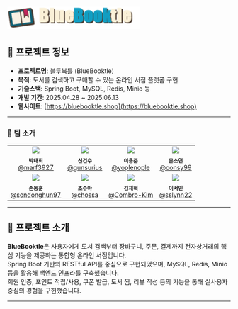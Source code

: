 # <img src="https://github.com/nhnacademy-be9-bluebooktle/bluebooktle-shop/blob/master/frontend-server/src/main/resources/static/images/logo.png?raw=true" width="300" alt="BlueBooktle Logo" />


## 📌 프로젝트 정보

- **프로젝트명**: 블루북틀 (BlueBooktle)
- **목적**: 도서를 검색하고 구매할 수 있는 온라인 서점 플랫폼 구현
- **기술스택**: Spring Boot, MySQL, Redis, Minio 등
- **개발 기간**: 2025.04.28 ~ 2025.06.13
- **웹사이트**: [https://bluebooktle.shop](https://bluebooktle.shop)

---

<h3 align="left">👥 팀 소개</h3>

<table>
  <tr>
    <td align="center">
      <img src="https://github.com/marf3927.png" width="100" /><br/>
      <sub><b>박태희</b></sub><br/>
      <a href="https://github.com/marf3927" target="_blank">@marf3927</a>
    </td>
    <td align="center">
      <img src="https://github.com/Shin-Gunsu.png" width="100" /><br/>
      <sub><b>신건수</b></sub><br/>
      <a href="https://github.com/Shin-Gunsu" target="_blank">@gunsurius</a>
    </td>
    <td align="center">
      <img src="https://github.com/yoplenople.png" width="100" /><br/>
      <sub><b>이용준</b></sub><br/>
      <a href="https://github.com/yoplenople" target="_blank">@yoplenople</a>
    </td>
    <td align="center">
      <img src="https://github.com/oonsy99.png" width="100" /><br/>
      <sub><b>문소연</b></sub><br/>
      <a href="https://github.com/oonsy99" target="_blank">@oonsy99</a>
    </td>
  </tr>
  <tr>
    <td align="center">
      <img src="https://github.com/sondonghun97.png" width="100" /><br/>
      <sub><b>손동훈</b></sub><br/>
      <a href="https://github.com/sondonghun97" target="_blank">@sondonghun97</a>
    </td>
    <td align="center">
      <img src="https://github.com/chossa.png" width="100" /><br/>
      <sub><b>조수아</b></sub><br/>
      <a href="https://github.com/chossa" target="_blank">@chossa</a>
    </td>
    <td align="center">
      <img src="https://github.com/Combro-Kim.png" width="100" /><br/>
      <sub><b>김재혁</b></sub><br/>
      <a href="https://github.com/Combro-Kim" target="_blank">@Combro-Kim</a>
    </td>
    <td align="center">
      <img src="https://github.com/sslynn22.png" width="100" /><br/>
      <sub><b>이서인</b></sub><br/>
      <a href="https://github.com/sslynn22" target="_blank">@sslynn22</a>
    </td>
  </tr>
</table>


---

## 📝 프로젝트 소개

**BlueBooktle**은 사용자에게 도서 검색부터 장바구니, 주문, 결제까지 전자상거래의 핵심 기능을 제공하는 통합형 온라인 서점입니다.  
Spring Boot 기반의 RESTful API를 중심으로 구현되었으며, MySQL, Redis, Minio 등을 활용해 백엔드 인프라를 구축했습니다.  
회원 인증, 포인트 적립/사용, 쿠폰 발급, 도서 찜, 리뷰 작성 등의 기능을 통해 실사용자 중심의 경험을 구현했습니다.  

---
